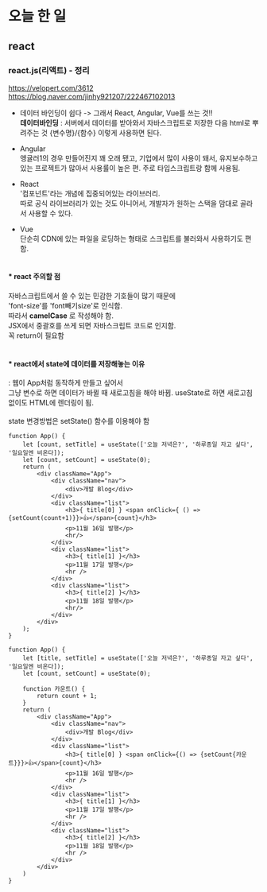 # 오늘 한 일

## react
### react.js(리액트) - 정리<br/>
https://velopert.com/3612<br/>
https://blog.naver.com/jinhy921207/222467102013


* 데이터 바인딩이 쉽다 -> 그래서 React, Angular, Vue를 쓰는 것!!<br/>
__데이터바인딩__ : 서버에서 데이터를 받아와서 자바스크립트로 저장한 다음 html로 뿌려주는 것 {변수명}/{함수} 이렇게 사용하면 된다.


* Angular<br/>
앵귤러1의 경우 만들어진지 꽤 오래 됐고, 기업에서 많이 사용이 돼서, 유지보수하고 있는 프로젝트가 많아서 사용률이 높은 편. 주로 타입스크립트랑 함께 사용됨.

* React<br/>
'컴포넌트'라는 개념에 집중되어있는 라이브러리.<br/>
따로 공식 라이브러리가 있는 것도 아니어서, 개발자가 원하는 스택을 맘대로 골라서 사용할 수 있다.

* Vue<br/>
단순히 CDN에 있는 파일을 로딩하는 형태로 스크립트를 불러와서 사용하기도 편함.<br/><br/>



#### * react 주의할 점
자바스크립트에서 쓸 수 있는 민감한 기호들이 많기 때문에<br/>
'font-size'를 'font빼기size'로 인식함. <br/>
따라서 __camelCase__ 로 작성해야 함.<br/>
JSX에서 중괄호를 쓰게 되면 자바스크립트 코드로 인지함. <br/>
꼭 return이 필요함<br/><br/>


#### * react에서 state에 데이터를 저장해놓는 이유
: 웹이 App처럼 동작하게 만들고 싶어서<br/>
그냥 변수로 하면 데이터가 바뀔 때 새로고침을 해야 바뀜.
useState로 하면 새로고침 없이도 HTML에 렌더링이 됨. <br/><br/>
state 변경방법은 setState() 함수를 이용해야 함

```
function App() {
    let [count, setTitle] = useState(['오늘 저녁은?', '하루종일 자고 싶다', '일요일엔 비온다]);
    let [count, setCount] = useState(0);
    return (
        <div className="App">
            <div className="nav">
                <div>개발 Blog</div>
            </div>
            <div className="list">
                <h3>{ title[0] } <span onClick={ () => {setCount(count+1)}}>👍</span>{count}</h3>
                <p>11월 16일 발행</p>
                <hr/>
            </div>
            <div className="list">
                <h3>{ title[1] }</h3>
                <p>11월 17일 발행</p>
                <hr />
            </div>
            <div className="list">
                <h3>{ title[2] }</h3>
                <p>11월 18일 발행</p>
                <hr/>
            </div>
        </div>    
    );
}
```

```
function App() {
    let [title, setTitle] = useState(['오늘 저녁은?', '하루종일 자고 싶다', '일요일엔 비온다]);
    let [count, setCount] = useState(0);

    function 카운트() {
        return count + 1;
    }
    return (
        <div className="App">
            <div className="nav">
                <div>개발 Blog</div>
            </div>
            <div className="list">
                <h3>{ title[0] } <span onClick={() => {setCount{카운트}}}>👍</span>{count}</h3>
                <p>11월 16일 발행</p>
                <hr />
            </div>
            <div className="list">
                <h3>{ title[1] }</h3>
                <p>11월 17일 발행</p>
                <hr />
            </div>
            <div className="list">
                <h3>{ title[2] }</h3>
                <p>11월 18일 발행</p>
                <hr />
            </div>
        </div>
    )
}
```









